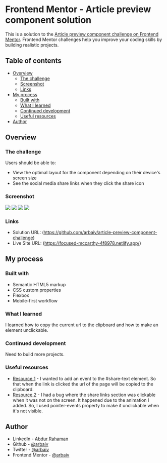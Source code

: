 # Frontend Mentor - Article preview component solution

This is a solution to the [Article preview component challenge on Frontend Mentor](https://www.frontendmentor.io/challenges/article-preview-component-dYBN_pYFT). Frontend Mentor challenges help you improve your coding skills by building realistic projects. 

## Table of contents

- [Overview](#overview)
  - [The challenge](#the-challenge)
  - [Screenshot](#screenshot)
  - [Links](#links)
- [My process](#my-process)
  - [Built with](#built-with)
  - [What I learned](#what-i-learned)
  - [Continued development](#continued-development)
  - [Useful resources](#useful-resources)
- [Author](#author)


## Overview

### The challenge

Users should be able to:

- View the optimal layout for the component depending on their device's screen size
- See the social media share links when they click the share icon

### Screenshot

![](images/screenshot/desktop-screenshot.png)
![](images/screenshot/desktop-screenshot-active.png)
![](images/screenshot/mobile-screenshot.png)
![](images/screenshot/mobile-screenshot-active.png)

### Links

- Solution URL: (https://github.com/arbaiv/article-preview-component-challenge)
- Live Site URL: (https://focused-mccarthy-4f8978.netlify.app/)

## My process

### Built with

- Semantic HTML5 markup
- CSS custom properties
- Flexbox
- Mobile-first workflow

### What I learned

I learned how to copy the current url to the clipboard and how to make an element unclickable.

### Continued development

Need to build more projects.


### Useful resources

- [Resource 1](https://stackoverflow.com/questions/49618618/copy-current-url-to-clipboard) - I wanted to add an event to the #share-text element. So that when the link is clicked the url of the page will be copied to the clipboard.
- [Resource 2](https://developer.mozilla.org/en-US/docs/Web/CSS/pointer-events) - I had a bug where the share links section was clickable when it was not on the screen. It happened due to the animation I added. So, I used pointer-events property to make it unclickable when it's not visible.


## Author

- LinkedIn - [Abdur Rahaman](https://www.linkedin.com/in/abdur-rahaman-arb4/)
- Github - [@arbaiv](https://github.com/arbaiv)
- Twitter - [@arbaiv](https://twitter.com/arbaiv)
- Frontend Mentor - [@arbaiv](https://www.frontendmentor.io/profile/arbaiv)
